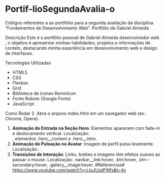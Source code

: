 # Portif-lioSegundaAvalia-o
Códigos referentes a ao portifólio para a segunda avaliação da disciplina "Fundamentos de Desenvolvimento Web".
Portfólio de Gabriel Almeida

Descrição
Este é o portfólio pessoal de Gabriel Almeida desenvolvedor web , o objetivo é apresentar minhas habilidades, projetos e informações de contato, destacando minha experiência em desenvolvimento web e design de interfaces.

 Tecnologias Utilizadas
- HTML5
- CSS
- Flexbox
- Grid
- Biblioteca de ícones RemixIcon
- Fonte Roboto (Google Fonts)
- JavaScript

Como Rodar
2. Abra o arquivo index.html em um navegador web (ex.: Chrome, Opera).

1. **Animação de Entrada na Seção Hero**:
  Elementos aparecem com fade-in e deslocamento vertical. 
  Localização: <section class="hero">, elementos .hero__content e .hero__intro.
2. **Animação de Pulsação no Avatar**:
   Imagem de perfil pulsa levemente.
   Localização: <img class="hero__image">.
3. **Transições de Interação**:
   Links, botões e imagens têm efeitos suaves ao passar o mouse.
   Localização: .navbar__link:hover, .btn:hover, .btn--secondary:hover, .gallery__image:hover.
   #Referencias#
   https://www.youtube.com/watch?v=LIuJUzdFWfs&t=4s

